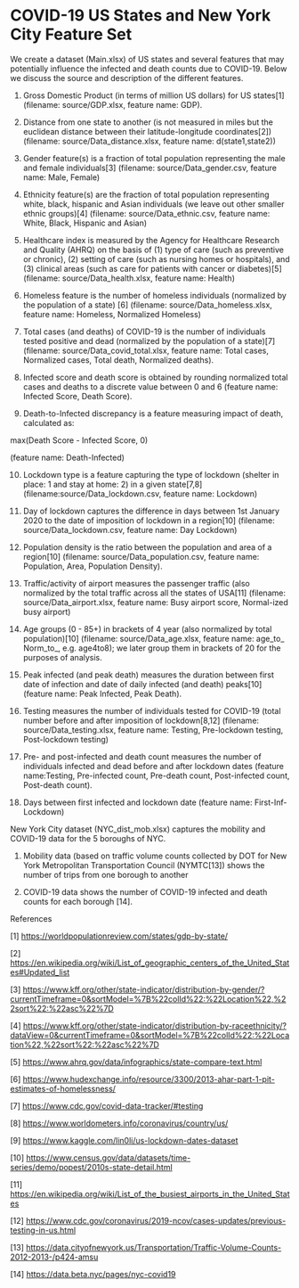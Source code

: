 # COVID-19 US States and New York City Feature Set
We create a dataset (Main.xlsx) of US states and several features that may potentially influence the infected and death counts due to COVID-19. Below we discuss the source and description of the different features.

1. Gross Domestic Product (in terms of million US dollars) for US states[1] (filename:  source/GDP.xlsx, feature name:  GDP).

2. Distance from one state to another (is not measured in miles but the euclidean distance between their latitude-longitude  coordinates[2]) (filename: source/Data_distance.xlsx, feature name: d(state1,state2))

3. Gender feature(s) is a fraction of total population representing the male and female individuals[3] (filename: source/Data_gender.csv, feature name:  Male, Female)

4. Ethnicity feature(s) are the fraction of total population representing white, black, hispanic and Asian individuals (we leave out other smaller ethnic groups)[4] (filename: source/Data_ethnic.csv, feature name: White, Black, Hispanic and Asian)

5. Healthcare index is measured by the Agency for Healthcare Research and Quality (AHRQ) on the basis of (1) type of care (such as preventive or chronic), (2) setting of care (such as nursing homes or hospitals), and (3) clinical areas (such as care for patients with cancer or diabetes)[5] (filename: source/Data_health.xlsx, feature name: Health)

6. Homeless feature is the number of homeless individuals (normalized by the population of a state) [6] (filename: source/Data_homeless.xlsx, feature name: Homeless, Normalized Homeless)

7. Total cases (and  deaths) of COVID-19 is the number of individuals tested positive and dead (normalized by the population of a state)[7] (filename: source/Data_covid_total.xlsx, feature name: Total cases, Normalized cases, Total death, Normalized deaths).

8. Infected score and death score is obtained by rounding normalized total cases and deaths to a discrete value between 0 and 6 (feature name: Infected Score, Death Score).

9. Death-to-Infected discrepancy is a feature measuring impact of death, calculated as:

max(Death Score - Infected Score, 0) 

(feature name: Death-Infected)

10. Lockdown type is a feature capturing the type of lockdown (shelter in place: 1 and stay at home: 2) in a given state[7,8] (filename:source/Data_lockdown.csv, feature name: Lockdown)

11. Day of lockdown captures the difference in days between 1st January 2020 to the date of imposition of lockdown in a region[10] (filename: source/Data_lockdown.csv, feature name: Day Lockdown)

12. Population density is the ratio between the population and area of a region[10] (filename: source/Data_population.csv, feature name: Population, Area, Population Density).

13. Traffic/activity of airport measures the passenger traffic (also normalized by the total traffic across all the states of USA[11] (filename: source/Data_airport.xlsx, feature name: Busy airport score, Normal-ized busy airport)

14. Age groups (0 - 85+) in brackets of 4 year (also normalized by total population)[10] (filename: source/Data_age.xlsx, feature name: age_to_ Norm_to_, e.g. age4to8); we later group them in brackets of 20 for the purposes of analysis.

15. Peak infected (and peak death) measures the duration between first date of infection and date of daily infected (and death) peaks[10] (feature name: Peak Infected, Peak Death).

16. Testing measures the number of individuals tested for COVID-19 (total number before and after imposition of lockdown[8,12] (filename: source/Data_testing.xlsx, feature name: Testing, Pre-lockdown testing, Post-lockdown testing)

17. Pre- and post-infected and death count measures the number of individuals infected and dead before and after lockdown dates (feature name:Testing, Pre-infected count, Pre-death count, Post-infected count, Post-death count).

18. Days between first infected and lockdown date (feature name: First-Inf-Lockdown)



New York City dataset (NYC_dist_mob.xlsx) captures the mobility and COVID-19 data for the 5 boroughs of NYC.

1. Mobility data (based on traffic volume counts collected by DOT for New York Metropolitan Transportation Council (NYMTC[13]) shows the number of trips from one borough to another

2. COVID-19 data shows the number of COVID-19 infected and death counts for each borough [14].

References

[1] https://worldpopulationreview.com/states/gdp-by-state/

[2] https://en.wikipedia.org/wiki/List_of_geographic_centers_of_the_United_States#Updated_list

[3] https://www.kff.org/other/state-indicator/distribution-by-gender/?currentTimeframe=0&sortModel=%7B%22colId%22:%22Location%22,%22sort%22:%22asc%22%7D

[4] https://www.kff.org/other/state-indicator/distribution-by-raceethnicity/?dataView=0&currentTimeframe=0&sortModel=%7B%22colId%22:%22Location%22,%22sort%22:%22asc%22%7D

[5] https://www.ahrq.gov/data/infographics/state-compare-text.html

[6] https://www.hudexchange.info/resource/3300/2013-ahar-part-1-pit-estimates-of-homelessness/

[7] https://www.cdc.gov/covid-data-tracker/#testing

[8] https://www.worldometers.info/coronavirus/country/us/

[9] https://www.kaggle.com/lin0li/us-lockdown-dates-dataset

[10] https://www.census.gov/data/datasets/time-series/demo/popest/2010s-state-detail.html

[11] https://en.wikipedia.org/wiki/List_of_the_busiest_airports_in_the_United_States

[12] https://www.cdc.gov/coronavirus/2019-ncov/cases-updates/previous-testing-in-us.html

[13] https://data.cityofnewyork.us/Transportation/Traffic-Volume-Counts-2012-2013-/p424-amsu

[14] https://data.beta.nyc/pages/nyc-covid19

